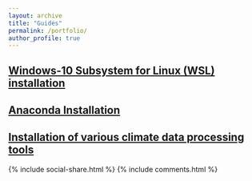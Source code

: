 ```yaml
---
layout: archive
title: "Guides"
permalink: /portfolio/
author_profile: true
---
```


## [Windows-10 Subsystem for Linux (WSL) installation](https://yonsci.github.io/yon_academic//portfolio/portfolio-1/)
 
## [Anaconda Installation](https://yonsci.github.io/yon_academic//portfolio/portfolio-2/)

## [Installation of various climate data processing tools](https://yonsci.github.io/yon_academic//portfolio/portfolio-3/)

{% include social-share.html %}
{% include comments.html %}
